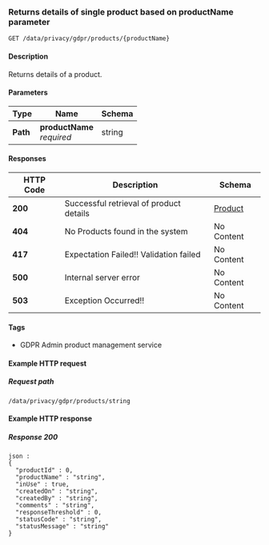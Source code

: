 
<a name="getproductsbyname"></a>
### Returns details of single product based on productName parameter
```
GET /data/privacy/gdpr/products/{productName}
```


#### Description
Returns details of a product.


#### Parameters

|Type|Name|Schema|
|---|---|---|
|**Path**|**productName**  <br>*required*|string|


#### Responses

|HTTP Code|Description|Schema|
|---|---|---|
|**200**|Successful retrieval of product details|[Product](../definitions/Product.md#product)|
|**404**|No Products found in the system|No Content|
|**417**|Expectation Failed!! Validation failed|No Content|
|**500**|Internal server error|No Content|
|**503**|Exception Occurred!!|No Content|


#### Tags

* GDPR Admin product management service


#### Example HTTP request

##### Request path
```
/data/privacy/gdpr/products/string
```


#### Example HTTP response

##### Response 200
```
json :
{
  "productId" : 0,
  "productName" : "string",
  "inUse" : true,
  "createdOn" : "string",
  "createdBy" : "string",
  "comments" : "string",
  "responseThreshold" : 0,
  "statusCode" : "string",
  "statusMessage" : "string"
}
```



